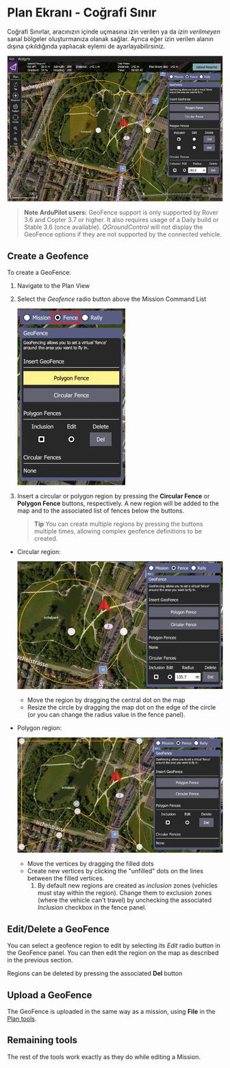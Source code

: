 # Plan Ekranı - Coğrafi Sınır

Coğrafi Sınırlar, aracınızın içinde uçmasına izin verilen ya da *izin verilmeyen* sanal bölgeler oluşturmanıza olanak sağlar. Ayrıca eğer izin verilen alanın dışına çıkıldığında yaplıacak eylemi de ayarlayabilirsiniz.

![Geofence overview](../../assets/plan/geofence/geofence_overview.jpg)

> **Note** **ArduPilot users:** GeoFence support is only supported by Rover 3.6 and Copter 3.7 or higher. It also requires usage of a Daily build or Stable 3.6 (once available). *QGroundControl* will not display the GeoFence options if they are not supported by the connected vehicle.

## Create a Geofence

To create a GeoFence:

1. Navigate to the Plan View
2. Select the *Geofence* radio button above the Mission Command List
    
    ![Select geofence radio button](../../assets/plan/geofence/geofence_select.jpg)

3. Insert a circular or polygon region by pressing the **Circular Fence** or **Polygon Fence** buttons, respectively. A new region will be added to the map and to the associated list of fences below the buttons.
    
    > **Tip** You can create multiple regions by pressing the buttons multiple times, allowing complex geofence definitions to be created.

- Circular region:
    
    ![Circular Geofence](../../assets/plan/geofence/geofence_circular.jpg)
    
    - Move the region by dragging the central dot on the map
    - Resize the circle by dragging the map dot on the edge of the circle (or you can change the radius value in the fence panel).

- Polygon region:
    
    ![Polygon Geofence](../../assets/plan/geofence/geofence_polygon.jpg)
    
    - Move the vertices by dragging the filled dots
    - Create new vertices by clicking the "unfilled" dots on the lines between the filled vertices. 
        1. By default new regions are created as *inclusion* zones (vehicles must stay within the region). Change them to exclusion zones (where the vehicle can't travel) by unchecking the associated *Inclusion* checkbox in the fence panel.

## Edit/Delete a GeoFence

You can select a geofence region to edit by selecting its *Edit* radio button in the GeoFence panel. You can then edit the region on the map as described in the previous section.

Regions can be deleted by pressing the associated **Del** button

## Upload a GeoFence

The GeoFence is uploaded in the same way as a mission, using **File** in the [Plan tools](../PlanView/PlanView.md).

## Remaining tools

The rest of the tools work exactly as they do while editing a Mission.